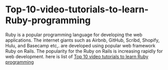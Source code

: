# Top-10-video-tutorials-to-learn-Ruby-programming

Ruby is a popular programming language for developing the web applications. The internet giants such as Airbnb, GitHub, Scribd, Shopify, Hulu, and Basecamp etc,. are developed using popular web framework Ruby on Rails. The popularity for the Ruby on Rails is increasing rapidly for web development. here is list of [Top 10 video tutorials to learn Ruby programming](http://www.topzenith.com/2017/08/top-10-video-tutorials-to-learn-ruby.html)

